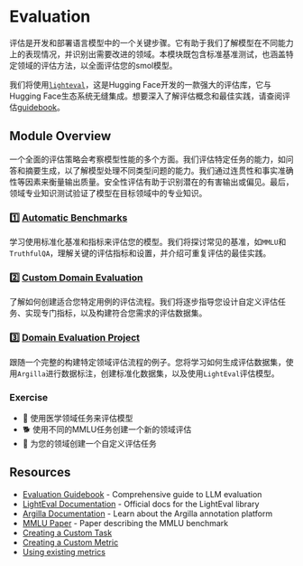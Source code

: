 # Evaluation

评估是开发和部署语言模型中的一个关键步骤。它有助于我们了解模型在不同能力上的表现情况，并识别出需要改进的领域。本模块既包含标准基准测试，也涵盖特定领域的评估方法，以全面评估您的smol模型。

我们将使用[`lighteval`](https://github.com/huggingface/lighteval)，这是Hugging Face开发的一款强大的评估库，它与Hugging Face生态系统无缝集成。想要深入了解评估概念和最佳实践，请查阅评估[guidebook](https://github.com/huggingface/evaluation-guidebook)。

## Module Overview 

一个全面的评估策略会考察模型性能的多个方面。我们评估特定任务的能力，如问答和摘要生成，以了解模型处理不同类型问题的能力。我们通过连贯性和事实准确性等因素来衡量输出质量。安全性评估有助于识别潜在的有害输出或偏见。最后，领域专业知识测试验证了模型在目标领域中的专业知识。


### 1️⃣ [Automatic Benchmarks](./automatic_benchmarks.md)
学习使用标准化基准和指标来评估您的模型。我们将探讨常见的基准，如`MMLU`和`TruthfulQA`，理解关键的评估指标和设置，并介绍可重复评估的最佳实践。

### 2️⃣ [Custom Domain Evaluation](./custom_evaluation.md)
了解如何创建适合您特定用例的评估流程。我们将逐步指导您设计自定义评估任务、实现专门指标，以及构建符合您需求的评估数据集。

### 3️⃣ [Domain Evaluation Project](./project/README.md)
跟随一个完整的构建特定领域评估流程的例子。您将学习如何生成评估数据集，使用`Argilla`进行数据标注，创建标准化数据集，以及使用`LightEval`评估模型。

### Exercise 
- 🐢 使用医学领域任务来评估模型
- 🐕 使用不同的MMLU任务创建一个新的领域评估
- 🦁 为您的领域创建一个自定义评估任务

## Resources

- [Evaluation Guidebook](https://github.com/huggingface/evaluation-guidebook) - Comprehensive guide to LLM evaluation
- [LightEval Documentation](https://github.com/huggingface/lighteval) - Official docs for the LightEval library
- [Argilla Documentation](https://docs.argilla.io) - Learn about the Argilla annotation platform
- [MMLU Paper](https://arxiv.org/abs/2009.03300) - Paper describing the MMLU benchmark
- [Creating a Custom Task](https://github.com/huggingface/lighteval/wiki/Adding-a-Custom-Task)
- [Creating a Custom Metric](https://github.com/huggingface/lighteval/wiki/Adding-a-New-Metric)
- [Using existing metrics](https://github.com/huggingface/lighteval/wiki/Metric-List)